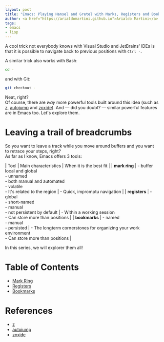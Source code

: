 ```yaml
---
layout: post
title: "Emacs: Playing Hansel and Gretel with Marks, Registers and Bookmarks"
author: <a href="https://arialdomartini.github.io">Arialdo Martini</a>
tags:
- emacs
- lisp
---
```

A cool trick not everybody knows with Visual Studio and JetBrains'
IDEs is that it is possible to navigate back to previous positions
with `Ctrl -`.

A similar trick also works with Bash:

```bash
cd -
```

and with Git:

```bash
git checkout -
```

Neat, right?  
Of course, there are *way* more powerful tools built around this idea
(such as [z][z], [autojump][autojump] and [zoxide][zoxide]). And
&mdash; did you doubt? &mdash; similar powerful features are in Emacs
too. Let's explore them.

<!--more-->
# Leaving a trail of breadcrumbs
So you want to leave a track while you move around buffers and you
want to retrace your steps, right?  
As far as I know, Emacs offers 3 tools:

| Tool      | Main characteristics                                           | When it is the best fit     |
| **mark ring** | - buffer local and global<br/>- unnamed<br/>- both manual and automated<br/>- volatile<br/>- It's related to the region | - Quick, impromptu navigation |
| **registers** | - global<br/>- short-named<br/>- manual<br/>- not persistent by default | - Within a working session<br/>- Can store more than positions  |
| **bookmarks** | - named<br/>- manual<br/>- persisted                                   | - The longterm cornerstones for organizing your work environment<br/>- Can store more than positions        |

In this series, we will explorer them all!

# Table of Contents
* [Mark Ring](/emacs-mark-ring)
* [Registers](/emacs-registers)
* [Bookmarks](/emacs-bookmarks)

# References
* [z][z]
* [autojump][autojump]
* [zoxide][zoxide]

[z]: https://github.com/rupa/z
[autojump]: https://github.com/wting/autojump
[zoxide]: https://github.com/ajeetdsouza/zoxide

